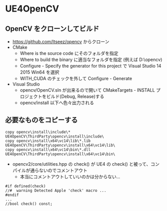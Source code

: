 ﻿# UE4OpenCV

## OpenCV をクローンしてビルド
* https://github.com/Itseez/opencv からクローン
* CMake
    * Where is the source code にそのフォルダを指定
    * Where to build the binary に適当なフォルダを指定 (例えば D:\opencv)
    * Configure - Specify the generator for this project で Visual Studio 14 2015 Win64 を選択
    * WITH_CUDA のチェックを外して Configure - Generate
* Visual Studio
    * opencv/OpenCV.sln が出来るので開いて CMakeTargets - INSTALL プロジェクトをビルド(Debug, Release)する
    * opencv/install 以下へ色々出力される

## 必要なものをコピーする
~~~
copy opencv\install\include\* UE4OpenCV\ThirdParty\opencv\install\include\
copy opencv\install\x64\vc14\lib\*.lib UE4OpenCV\ThirdParty\opencv\install\x64\vc14\lib\
copy opencv\install\x64\vc14\bin\*.dll UE4OpenCV\ThirdParty\opencv\install\x64\vc14\bin\
~~~
* opencv2/core/utilities.hpp の check() が UE4 の check() と被って、コンパイルが通らないのでコメントアウト
	* 本当にコメントアウトしていいのかは分からない…
~~~
#if defined(check)
//#  warning Detected Apple 'check' macro ...
#endif
...
//bool check() const;
~~~
